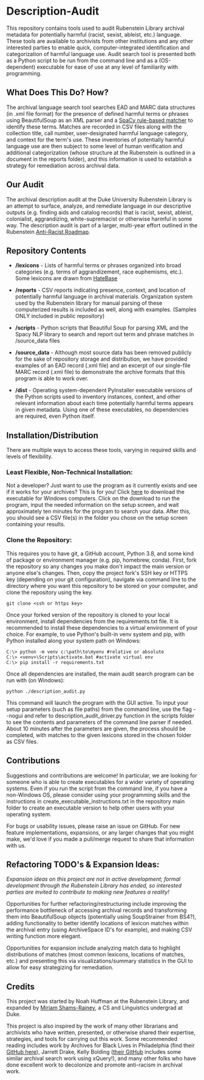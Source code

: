 # Description-Audit
This repository contains tools used to audit Rubenstein Library archival metadata for potentially harmful (racist, sexist, ableist, etc.) language. These tools are available to archivists from other institutions and any other interested parties to enable quick, computer-integrated identification and categorization of harmful language use. Audit search tool is presented both as a Python script to be run from the command line and as a (OS-dependent) executable for ease of use at any level of familiarity with programming.
## What Does This Do? How?
The archival language search tool searches EAD and MARC data structures (in .xml file format) for the presence of defined harmful terms or phrases using BeautifulSoup as an XML parser and a [SpaCy rule-based matcher](https://spacy.io/usage/rule-based-matching) to identify these terms. Matches are recorded in CSV files along with the collection title, call number, user-designated harmful language category, and context for the term's use. These inventories of potentially harmful language use are then subject to some level of human verification and additional categorization (whose structure at the Rubenstein is outlined in a document in the reports folder), and this information is used to establish a strategy for remediation across archival data.
## Our Audit
The archival description audit at the Duke University Rubenstein Library is an attempt to surface, analyze, and remediate language in our descriptive outputs (e.g. finding aids and catalog records) that is racist, sexist, ableist, colonialist, aggrandizing, white-supremacist or otherwise harmful in some way. The description audit is part of a larger, multi-year effort outlined in the Rubenstein [Anti-Racist Roadmap](https://blogs.library.duke.edu/rubenstein/2020/12/03/reckoning-with-our-past-and-present/).
## Repository Contents
- **/lexicons** - Lists of harmful terms or phrases organized into broad categories (e.g. terms of aggrandizement, race euphemisms, etc.). Some lexicons are drawn from [HateBase](https://hatebase.org/)

- **/reports** - CSV reports indicating presence, context, and location of potentially harmful language in archival materials. Organization system used by the Rubenstein library for manual parsing of these computerized results is included as well, along with examples. (Samples ONLY included in public repository)

- **/scripts** - Python scripts that Beautiful Soup for parsing XML and the Spacy NLP library to search and report out term and phrase matches in /source_data files

- **/source_data** - Although most source data has been removed publicly for the sake of repository storage and distribution, we have provided examples of an EAD record (.xml file) and an excerpt of our single-file MARC record (.xml file) to demonstrate the archive formats that this program is able to work over.

- **/dist** - Operating system-dependent PyInstaller executable versions of the Python scripts used to inventory instances, context, and other relevant information about each time potentially harmful terms appears in given metadata. Using one of these executables, no dependencies are required, even Python itself.
## Installation/Distribution
There are multiple ways to access these tools, varying in required skills and levels of flexibility.
### Least Flexible, Non-Technical Installation:
Not a developer? Just want to use the program as it currently exists and see if it works for your archives? This is for you!
Click [here](https://gitlab.oit.duke.edu/dul-rubenstein/description-audit/-/blob/master/dist/description_audit.exe) to download the executable for Windows computers. Click on the download to run the program, input the needed information on the setup screen, and wait approximately ten minutes for the program to search your data. After this, you should see a CSV file(s) in the folder you chose on the setup screen containing your results.
### Clone the Repository:
This requires you to have git, a GitHub account, Python 3.8, and some kind of package or environment manager (e.g. pip, homebrew, conda).
First, fork the repository so any changes you make don't impact the main version or anyone else's changes. Then, copy the project fork's SSH key or HTTPS key (depending on your git configuration), navigate via command line to the directory where you want this repository to be stored on your computer, and clone the repository using the key.

    git clone <ssh or https key>
Once your forked version of the repository is cloned to your local environment, install dependencies from the requirements.txt file. It is recommended to install these dependencies to a virtual environment of your choice. For example, to use Python's built-in venv system and pip, with Python installed along your system path on Windows:

    C:\> python -m venv c:\path\to\myenv #relative or absolute
    C:\> <venv>\Scripts\activate.bat #activate virtual env
    C:\> pip install -r requirements.txt
Once all dependencies are installed, the main audit search program can be run with (on Windows):

    python ./description_audit.py
This command will launch the program with the GUI active. To input your setup parameters (such as file paths) from the command line, use the flag --nogui and refer to description_audit_driver.py function in the scripts folder to see the contents and parameters of the command line parser if needed.
About 10 minutes after the parameters are given, the process should be completed, with matches to the given lexicons stored in the chosen folder as CSV files.
## Contributions
Suggestions and contributions are welcome! In particular, we are looking for someone who is able to create executables for a wider variety of operating systems. Even if you run the script from the command line, if you have a non-Windows OS, please consider using your programming skills and the instructions in create_executable_instructions.txt in the repository main folder to create an executable version to help other users with your operating system.

For bugs or usability issues, please raise an issue on GitHub. For new feature implementations, expansions, or any larger changes that you might make, we'd love if you made a pull/merge request to share that information with us.
## Refactoring TODO's & Expansion Ideas:
*Expansion ideas on this project are not in active development; formal development through the Rubenstein Library has ended, so interested parties are invited to contribute to making new features a reality!*

Opportunities for further refactoring/restructuring include improving the performance bottleneck of accessing archival records and transforming them into BeautifulSoup objects (potentially using SoupStrainer from BS4?), adding functionality to better identify locations of lexicon matches within the archival entry (using ArchiveSpace ID's for example), and making CSV writing function more elegant.

Opportunities for expansion include analyzing match data to highlight distributions of matches (most common lexicons, locations of matches, etc.) and presenting this via visualizations/summary statistics in the GUI to allow for easy strategizing for remediation.
## Credits
This project was started by Noah Huffman at the Rubenstein Library, and expanded by [Miriam Shams-Rainey](https://www.linkedin.com/in/mshamsrainey/), a CS and Linguistics undergrad at Duke. 

This project is also inspired by the work of many other librarians and archivists who have written, presented, or otherwise shared their expertise, strategies, and tools for carrying out this work. Some recommended reading includes work by Archives for Black Lives in Philadelphia (find their [GitHub here](https://github.com/a4blip/A4BLiP)), Jarrett Drake, Kelly Bolding ([their GitHub](https://github.com/kellybolding/scripts) includes some similar archival search work using xQuery!), and many other folks who have done excellent work to decolonize and promote anti-racism in archival work.
